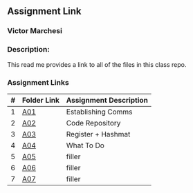 ## Assignment Link
### Victor Marchesi
### Description:

This read me provides a link to all of the files in this class repo.

### Assignment Links

|  #  | Folder Link | Assignment Description |
| :-: | ----------- | ---------------------- |
|  1  | [A01](./A01) | Establishing Comms |
|  2  | [A02](./A02) | Code Repository |
|  3  | [A03](./A03) | Register + Hashmat |
|  4  | [A04](./A04) | What To Do |
|  5  | [A05](./A05) | filler |
|  6  | [A06](./A06) | filler |
|  7  | [A07](./A07) | filler |